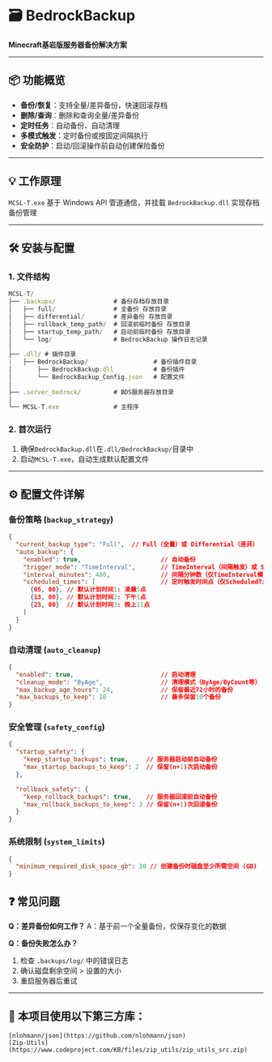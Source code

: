 # 🗃️ BedrockBackup

**Minecraft基岩版服务器备份解决方案**

---

## 📦 功能概览

- **备份/恢复**：支持全量/差异备份，快速回滚存档
- **删除/查询**：删除和查询全量/差异备份
- **定时任务**：自动备份、自动清理
- **多模式触发**：定时备份或按固定间隔执行
- **安全防护**：启动/回滚操作前自动创建保险备份

---

## 💡 工作原理

`MCSL-T.exe` 基于 Windows API 管道通信，并挂载 `BedrockBackup.dll` 实现存档备份管理

---

## 🛠️ 安装与配置

### 1. 文件结构

```js
MCSL-T/
├── .backups/                # 备份存档存放目录
│   ├── full/                # 全备份 存放目录
│   ├── differential/        # 差异备份 存放目录
│   ├── rollback_temp_path/  # 回滚前临时备份 存放目录
│   ├── startup_temp_path/   # 启动前临时备份 存放目录
│   └── log/                 # BedrockBackup 操作日志记录
│
├── .dll/ # 插件目录
|   ├── BedrockBackup/                  # 备份插件目录
│   	├── BedrockBackup.dll           # 备份插件
│   	└── BedrockBackup_Config.json   # 配置文件
│
├── .server_bedrock/         # BDS服务器存放目录
│
└── MCSL-T.exe               # 主程序
```

### 2. 首次运行

1. 确保`BedrockBackup.dll`在`.dll/BedrockBackup/`目录中
2. 启动`MCSL-T.exe`，自动生成默认配置文件

---

## ⚙️ 配置文件详解

### 备份策略 (`backup_strategy`)

```json
{
  "current_backup_type": "Full",  // Full（全量）或 Differential（差异）
  "auto_backup": {
    "enabled": true,                      // 自动备份
    "trigger_mode": "TimeInterval",       // TimeInterval（间隔触发）或 ScheduledTime（定时触发）
    "interval_minutes": 480,              // 间隔分钟数（仅TimeInterval模式有效）
    "scheduled_times": [                  // 定时触发时间点（仅ScheduledTime模式有效）
      {05, 00}, // 默认计划时间1: 凌晨5点
      {13, 00}, // 默认计划时间2: 下午1点 
      {23, 00}  // 默认计划时间3: 晚上11点      
    ]
  }
}
```

### 自动清理 (`auto_cleanup`)

```json
{
  "enabled": true,                        // 启动清理
  "cleanup_mode": "ByAge",                // 清理模式（ByAge/ByCount等）
  "max_backup_age_hours": 24,             // 保留最近72小时的备份
  "max_backups_to_keep": 10               // 最多保留10个备份
}
```

### 安全管理 (`safety_config`)

```json
{
  "startup_safety": {
    "keep_startup_backups": true,     // 服务器启动前自动备份
    "max_startup_backups_to_keep": 2  // 保留(n+1)次启动备份
  },

  "rollback_safety": {
    "keep_rollback_backups": true,    // 服务器回滚前自动备份
    "max_rollback_backups_to_keep": 3 // 保留(n+1)次回滚备份
  }
}
```

### 系统限制 (`system_limits`)

```json
{
  "minimum_required_disk_space_gb": 30 // 创建备份时磁盘至少所需空间 (GB)
}
```

## ❓ 常见问题

**Q：差异备份如何工作？**
A：基于前一个全量备份，仅保存变化的数据

**Q：备份失败怎么办？**

1. 检查 `.backups/log/` 中的错误日志
2. 确认磁盘剩余空间 > 设置的大小
3. 重启服务器后重试

---

## 📜 本项目使用以下第三方库：

```
[nlohmann/json](https://github.com/nlohmann/json)
[Zip-Utils](https://www.codeproject.com/KB/files/zip_utils/zip_utils_src.zip)
```



